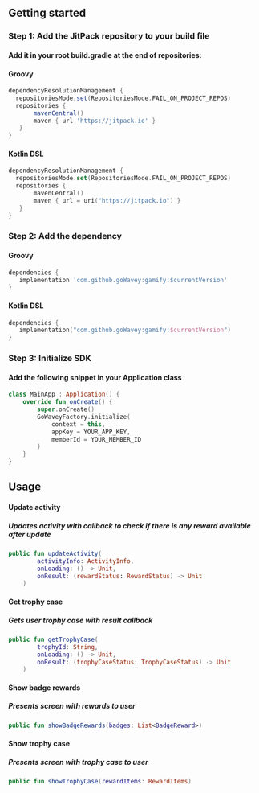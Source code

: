 ## Getting started

### Step 1: Add the JitPack repository to your build file
#### Add it in your root build.gradle at the end of repositories:
#### Groovy
```groovy
dependencyResolutionManagement {
  repositoriesMode.set(RepositoriesMode.FAIL_ON_PROJECT_REPOS)
  repositories {
       mavenCentral()
       maven { url 'https://jitpack.io' }
   }
}
```
#### Kotlin DSL
```kotlin
dependencyResolutionManagement {
  repositoriesMode.set(RepositoriesMode.FAIL_ON_PROJECT_REPOS)
  repositories {
       mavenCentral()
       maven { url = uri("https://jitpack.io") }
   }
}
```
### Step 2: Add the dependency 
#### Groovy
```groovy
dependencies {
   implementation 'com.github.goWavey:gamify:$currentVersion'
}
```
#### Kotlin DSL
```kotlin
dependencies {
   implementation("com.github.goWavey:gamify:$currentVersion")
}
```
### Step 3: Initialize SDK
#### Add the following snippet in your Application class
```kotlin
class MainApp : Application() {
    override fun onCreate() {
        super.onCreate()
        GoWaveyFactory.initialize(
            context = this,
            appKey = YOUR_APP_KEY,
            memberId = YOUR_MEMBER_ID
        )
    }
}
```
## Usage
#### Update activity
##### Updates activity with callback to check if there is any reward available after update
```kotlin
public fun updateActivity(
        activityInfo: ActivityInfo,
        onLoading: () -> Unit,
        onResult: (rewardStatus: RewardStatus) -> Unit
    )
```
#### Get trophy case
##### Gets user trophy case with result callback
```kotlin
public fun getTrophyCase(
        trophyId: String,
        onLoading: () -> Unit,
        onResult: (trophyCaseStatus: TrophyCaseStatus) -> Unit
    )
```
#### Show badge rewards
##### Presents screen with rewards to user
```kotlin
public fun showBadgeRewards(badges: List<BadgeReward>)
```
#### Show trophy case
##### Presents screen with trophy case to user
```kotlin
public fun showTrophyCase(rewardItems: RewardItems)
```
